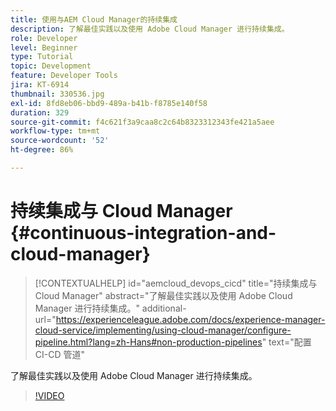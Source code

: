 ```yaml
---
title: 使用与AEM Cloud Manager的持续集成
description: 了解最佳实践以及使用 Adobe Cloud Manager 进行持续集成。
role: Developer
level: Beginner
type: Tutorial
topic: Development
feature: Developer Tools
jira: KT-6914
thumbnail: 330536.jpg
exl-id: 8fd8eb06-bbd9-489a-b41b-f8785e140f58
duration: 329
source-git-commit: f4c621f3a9caa8c2c64b8323312343fe421a5aee
workflow-type: tm+mt
source-wordcount: '52'
ht-degree: 86%

---
```


# 持续集成与 Cloud Manager {#continuous-integration-and-cloud-manager}

>[!CONTEXTUALHELP]
>id="aemcloud_devops_cicd"
>title="持续集成与 Cloud Manager"
>abstract="了解最佳实践以及使用 Adobe Cloud Manager 进行持续集成。"
>additional-url="https://experienceleague.adobe.com/docs/experience-manager-cloud-service/implementing/using-cloud-manager/configure-pipeline.html?lang=zh-Hans#non-production-pipelines" text="配置 CI-CD 管道"

了解最佳实践以及使用 Adobe Cloud Manager 进行持续集成。

>[!VIDEO](https://video.tv.adobe.com/v/330536?quality=12&learn=on)
